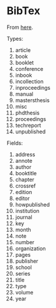# BibTex

From [here](https://mirror.csclub.uwaterloo.ca/CTAN/biblio/bibtex/base/btxdoc.pdf).

Types:

1. article
2. book
3. booklet
4. conference
5. inbook
6. incollection
7. inproceedings
8. manual
9. mastersthesis
10. misc
11. phdthesis
12. proceedings
13. techreport
14. unpublished

Fields:

1. address
2. annote
3. author
4. booktitle
5. chapter
6. crossref
7. edition
8. editor
9. howpublished
10. institution
11. journal
12. key
13. month
14. note
15. number
16. organization
17. pages
18. publisher
19. school
20. series
21. title
22. type
23. volume
24. year

